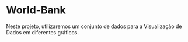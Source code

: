 # World-Bank
Neste projeto, utilizaremos um conjunto de dados para a Visualização de Dados em diferentes gráficos.
